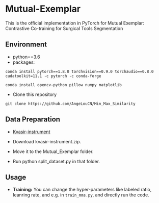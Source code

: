 # Mutual-Exemplar
This is the official implementation in PyTorch for Mutual Exemplar: Contrastive Co-training for Surgical Tools Segmentation

## Environment

- python==3.6
- packages:
```
conda install pytorch==1.8.0 torchvision==0.9.0 torchaudio==0.8.0 cudatoolkit=11.1 -c pytorch -c conda-forge
```
```
conda install opencv-python pillow numpy matplotlib
```
- Clone this repository
```
git clone https://github.com/AngeLouCN/Min_Max_Similarity
```
## Data Preparation

- [Kvasir-instrument](https://datasets.simula.no/kvasir-instrument/)

- Download kvasir-instrument.zip.
- Move it to the Mutual_Exemplar folder.
- Run python split_dataset.py in that folder.

## Usage

- **Training:**
You can change the hyper-parameters like labeled ratio, leanring rate, and e.g. in ```train_mms.py```, and directly run the code.
